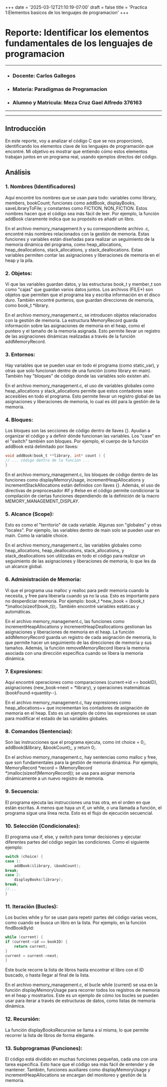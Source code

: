 +++
date = '2025-03-12T21:10:19-07:00'
draft = false
title = 'Practica 1:Elementos basicos de los lenguajes de programacion'
+++

# **Reporte: Identificar los elementos fundamentales de los lenguajes de programacion**

***
* ### **Docente:** Carlos Gallegos
* ### **Materia:** Paradigmas de Programacion
* ### **Alumno y Matricula:** Meza Cruz Gael Alfredo 376163
***

***

## Introducción

En este reporte, voy a analizar el código C que se nos proporcionó, identificando los elementos clave de los lenguajes de programación que encontré. Mi objetivo es mostrar que entiendo cómo estos elementos trabajan juntos en un programa real, usando ejemplos directos del código.

## Análisis

### 1. Nombres (Identificadores)

Aquí encontré los nombres que se usan para todo: variables como library, members, bookCount; funciones como addBook, displayBooks, saveLibraryToFile; y constantes como FICTION, NON_FICTION. Estos nombres hacen que el código sea más fácil de leer. Por ejemplo, la función addBook claramente indica que su propósito es añadir un libro.


En el archivo memory_management.h y su correspondiente archivo .c, encontré más nombres relacionados con la gestión de memoria. Estas funciones y variables están diseñadas para realizar un seguimiento de la memoria dinámica del programa, como heap_allocations, heap_deallocations, stack_allocations, y stack_deallocations. Estas variables permiten contar las asignaciones y liberaciones de memoria en el heap y la pila.


### 2. Objetos:
Vi que las variables guardan datos, y las estructuras book_t y member_t son como "cajas" que guardan varios datos juntos. Los archivos (FILE*) son objetos que permiten que el programa lea y escriba información en el disco duro. También encontré punteros, que guardan direcciones de memoria, como book_t *library.


En el archivo memory_management.c, se introducen objetos relacionados con la gestión de memoria. La estructura MemoryRecord guarda información sobre las asignaciones de memoria en el heap, como el puntero y el tamaño de la memoria asignada. Esto permite llevar un registro de las asignaciones dinámicas realizadas a través de la función addMemoryRecord.


### 3. Entornos:
Hay variables que se pueden usar en todo el programa (como static_var), y otras que solo funcionan dentro de una función (como library en main). También hay "bloques" de código donde las variables solo existen ahí.


En el archivo memory_management.c, el uso de variables globales como heap_allocations y stack_allocations permite que estos contadores sean accesibles en todo el programa. Esto permite llevar un registro global de las asignaciones y liberaciones de memoria, lo cual es útil para la gestión de la memoria.


### 4. Bloques:
Los bloques son las secciones de código dentro de llaves {}. Ayudan a organizar el código y a definir dónde funcionan las variables. Los "case" en el "switch" también son bloques. Por ejemplo, el cuerpo de la función addBook está delimitado por llaves:

```c
void addBook(book_t **library, int* count ) {
// ... código dentro de la función ...
} 
```

En el archivo memory_management.c, los bloques de código dentro de las funciones como displayMemoryUsage, incrementHeapAllocations y incrementStackAllocations están definidos con llaves {}. Además, el uso de directivas de preprocesador #if y #else en el código permite condicionar la compilación de ciertas funciones dependiendo de la definición de la macro MEMORY_MANAGEMENT_DISPLAY.


### 5. Alcance (Scope):
Esto es como el "territorio" de cada variable. Algunas son "globales" y otras "locales". Por ejemplo, las variables dentro de main solo se pueden usar en main. Como la variable choice.


En el archivo memory_management.c, las variables globales como heap_allocations, heap_deallocations, stack_allocations, y stack_deallocations son utilizadas en todo el código para realizar un seguimiento de las asignaciones y liberaciones de memoria, lo que les da un alcance global.


### 6. Administración de Memoria:
Vi que el programa usa malloc y realloc para pedir memoria cuando la necesita, y free para liberarla cuando ya no la usa. Esto es importante para no desperdiciar memoria. Por ejemplo: book_t *new_book = (book_t *)malloc(sizeof(book_t));. También encontré variables estáticas y automáticas.


En el archivo memory_management.c, las funciones como incrementHeapAllocations y incrementHeapDeallocations gestionan las asignaciones y liberaciones de memoria en el heap. La función addMemoryRecord guarda un registro de cada asignación de memoria, lo que permite hacer un seguimiento de las direcciones de memoria y sus tamaños. Además, la función removeMemoryRecord libera la memoria asociada con una dirección específica cuando se libera la memoria dinámica.


### 7. Expresiones:
Aquí encontré operaciones como comparaciones (current->id == bookID), asignaciones (new_book->next = *library), y operaciones matemáticas (bookFound->quantity--).


En el archivo memory_management.c, hay expresiones como heap_allocations++ que incrementan los contadores de asignación de memoria en el heap. Esto es un ejemplo de cómo las expresiones se usan para modificar el estado de las variables globales.


### 8. Comandos (Sentencias):
Son las instrucciones que el programa ejecuta, como int choice = 0;, addBook(&library, &bookCount);, y return 0;.


En el archivo memory_management.c, hay sentencias como malloc y free, que son fundamentales para la gestión de memoria dinámica. Por ejemplo, MemoryRecord *record = (MemoryRecord *)malloc(sizeof(MemoryRecord)); se usa para asignar memoria dinámicamente a un nuevo registro de memoria.


### 9. Secuencia:
El programa ejecuta las instrucciones una tras otra, en el orden en que están escritas. A menos que haya un if, un while, o una llamada a función, el programa sigue una línea recta. Esto es el flujo de ejecución secuencial.
### 10. Selección (Condicionales):
El programa usa if, else, y switch para tomar decisiones y ejecutar diferentes partes del código según las condiciones. Como el siguiente ejemplo:
```c
switch (choice) {
case 1:
    addBook(&library, &bookCount);
break;
case 2:
    displayBooks(library);
break;
//...
} 
```

### 11. Iteración (Bucles):
Los bucles while y for se usan para repetir partes del código varias veces, como cuando se busca un libro en la lista. Por ejemplo, en la función findBookById:

```c
while (current) {
if (current->id == bookID) {
    return current;
}
current = current->next;
} 
```
Este bucle recorre la lista de libros hasta encontrar el libro con el ID buscado, o hasta llegar al final de la lista.


En el archivo memory_management.c, el bucle while (current) se usa en la función displayMemoryUsage para recorrer todos los registros de memoria en el heap y mostrarlos. Este es un ejemplo de cómo los bucles se pueden usar para iterar a través de estructuras de datos, como listas de memoria dinámica.


### 12. Recursión:
La función displayBooksRecursive se llama a sí misma, lo que permite recorrer la lista de libros de forma elegante.
### 13. Subprogramas (Funciones):
El código está dividido en muchas funciones pequeñas, cada una con una tarea específica. Esto hace que el código sea más fácil de entender y de mantener. También, funciones auxiliares como displayMemoryUsage y incrementHeapAllocations se encargan del monitoreo y gestión de la memoria.


